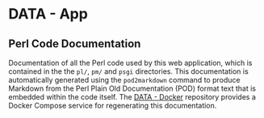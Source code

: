 # DATA - App

## Perl Code Documentation

Documentation of all the Perl code used by this web application, which is contained in the the `pl/`, `pm/` and `psgi` directories. This documentation is automatically generated using the `pod2markdown` command to produce Markdown from the Perl Plain Old Documentation (POD) format text that is embedded within the code itself. The [DATA - Docker](https://github.com/varilink/data_docker/tree/main) repository provides a Docker Compose service for regenerating this documentation.
